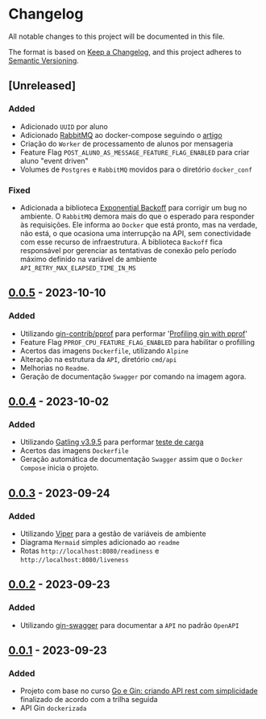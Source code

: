 # Changelog

All notable changes to this project will be documented in this file.

The format is based on [Keep a Changelog](https://keepachangelog.com/en/1.0.0/),
and this project adheres to [Semantic Versioning](https://semver.org/spec/v2.0.0.html).

## [Unreleased]
### Added
- Adicionado `UUID` por aluno
- Adicionado [RabbitMQ](https://www.rabbitmq.com/) ao docker-compose seguindo o [artigo](https://x-team.com/blog/set-up-rabbitmq-with-docker-compose/)
- Criação do `Worker` de processamento de alunos por mensageria
- Feature Flag `POST_ALUNO_AS_MESSAGE_FEATURE_FLAG_ENABLED` para criar aluno "event driven"
- Volumes de `Postgres` e `RabbitMQ` movidos para o diretório `docker_conf`

### Fixed
- Adicionada a biblioteca [Exponential Backoff](https://github.com/cenkalti/backoff) para corrigir um bug no ambiente. O `RabbitMQ` demora mais do que o esperado para responder às requisições. Ele informa ao `Docker` que está pronto, mas na verdade, não está, o que ocasiona uma interrupção na API, sem conectividade com esse recurso de infraestrutura. A biblioteca `Backoff` fica responsável por gerenciar as tentativas de conexão pelo período máximo definido na variável de ambiente `API_RETRY_MAX_ELAPSED_TIME_IN_MS`


## [0.0.5] - 2023-10-10
### Added

- Utilizando [gin-contrib/pprof](https://github.com/gin-contrib/pprof) para performar '[Profiling gin with pprof](https://dizzy.zone/2018/08/23/Profiling-gin-with-pprof/)'
- Feature Flag `PPROF_CPU_FEATURE_FLAG_ENABLED` para habilitar o profilling
- Acertos das imagens `Dockerfile`, utilizando `Alpine`
- Alteração na estrutura da `API`, diretório `cmd/api`
- Melhorias no `Readme`.
- Geração  de documentação `Swagger` por comando na imagem agora.

## [0.0.4] - 2023-10-02
### Added

- Utilizando [Gatling v3.9.5](https://gatling.io/) para performar [teste de carga](https://en.wikipedia.org/wiki/Load_testing)
- Acertos das imagens `Dockerfile`
- Geração automática de documentação `Swagger` assim que o `Docker Compose` inicia o projeto.

## [0.0.3] - 2023-09-24
### Added

- Utilizando [Viper](https://github.com/spf13/viper) para a gestão de variáveis de ambiente
- Diagrama `Mermaid` simples adicionado ao `readme`
- Rotas `http://localhost:8080/readiness` e `http://localhost:8080/liveness`
 
## [0.0.2] - 2023-09-23
### Added

- Utilizando [gin-swagger](https://github.com/swaggo/gin-swagger) para documentar a `API` no padrão `OpenAPI`

## [0.0.1] - 2023-09-23
### Added

- Projeto com base no curso [Go e Gin: criando API rest com simplicidade](https://www.alura.com.br/curso-online-go-gin-api-rest-simplicidade) finalizado de acordo com a trilha seguida
- API Gin `dockerizada`

[0.0.5]: https://github.com/jtonynet/api-gin-rest/compare/v0.0.4...v0.0.5
[0.0.4]: https://github.com/jtonynet/api-gin-rest/compare/v0.0.3...v0.0.4
[0.0.3]: https://github.com/jtonynet/api-gin-rest/compare/v0.0.2...v0.0.3
[0.0.2]: https://github.com/jtonynet/api-gin-rest/compare/v0.0.1...v0.0.2
[0.0.1]: https://github.com/jtonynet/api-gin-rest/releases/tag/v0.0.1

